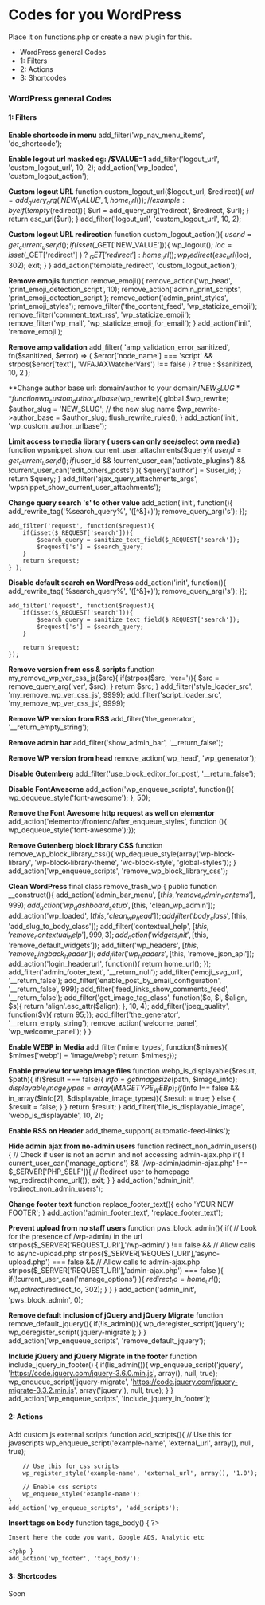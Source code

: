# Codes for you WordPress

Place it on functions.php or create a new plugin for this.

- WordPress general Codes
- 1: Filters
- 2: Actions
- 3: Shortcodes

### WordPress general Codes


#### 1: Filters

**Enable shortcode in menu**
	add_filter('wp_nav_menu_items', 'do_shortcode');


**Enable logout url masked eg: /$VALUE=1**
	add_filter('logout_url', 'custom_logout_url', 10, 2);
	add_action('wp_loaded', 'custom_logout_action');

**Custom logout URL**
	function custom_logout_url($logout_url, $redirect){
		$url = add_query_arg('NEW_VALUE', 1, home_url()); // example: bye
		if(! empty($redirect)){
			$url = add_query_arg('redirect', $redirect, $url);
		}
		return esc_url($url);
	}
	add_filter('logout_url', 'custom_logout_url', 10, 2);

**Custom logout URL redirection**
	function custom_logout_action(){
		$user_id = get_current_user_id();
		if(isset($_GET['NEW_VALUE'])){
			wp_logout();
			$loc = isset($_GET['redirect'] ) ? $_GET['redirect'] : home_url();
			wp_redirect(esc_url($loc), 302);
			exit;
		}
	}
	add_action('template_redirect', 'custom_logout_action');

**Remove emojis**
	function remove_emoji(){
		remove_action('wp_head', 'print_emoji_detection_script', 10);
		remove_action('admin_print_scripts', 'print_emoji_detection_script');
		remove_action('admin_print_styles', 'print_emoji_styles');
		remove_filter('the_content_feed', 'wp_staticize_emoji');
		remove_filter('comment_text_rss', 'wp_staticize_emoji');
		remove_filter('wp_mail', 'wp_staticize_emoji_for_email');
	}
	add_action('init', 'remove_emoji');

**Remove amp validation**
	add_filter(
		'amp_validation_error_sanitized',
		fn($sanitized, $error) => (
			$error['node_name'] === 'script'
			&& strpos($error['text'], 'WFAJAXWatcherVars') !== false
		) ? true : $sanitized,
		10,
		2
	);

**Change author base url: domain/author to your domain/$NEW_SLUG**
	function wp_custom_author_urlbase($wp_rewrite){
		global $wp_rewrite;
		$author_slug = 'NEW_SLUG'; // the new slug name
		$wp_rewrite->author_base = $author_slug;
		flush_rewrite_rules();
	}
	add_action('init', 'wp_custom_author_urlbase');

**Limit access to media library ( users can only see/select own media)**
	function wpsnippet_show_current_user_attachments($query){
		$user_id = get_current_user_id();
		if($user_id && !current_user_can('activate_plugins') && !current_user_can('edit_others_posts') ){
			$query['author'] = $user_id;
		}
		return $query;
	}
	add_filter('ajax_query_attachments_args', 'wpsnippet_show_current_user_attachments');

**Change query search 's' to other value**
	add_action('init', function(){
		add_rewrite_tag('%search_query%', '([^&]+)');
		remove_query_arg('s');
	});

	add_filter('request', function($request){
		if(isset($_REQUEST['search'])){
			$search_query = sanitize_text_field($_REQUEST['search']);
			$request['s'] = $search_query;
		}
		return $request;
	} );

**Disable default search on WordPress**
	add_action('init', function(){
		add_rewrite_tag('%search_query%', '([^&]+)');
		remove_query_arg('s');
	});

	add_filter('request', function($request){
		if(isset($_REQUEST['search'])){
			$search_query = sanitize_text_field($_REQUEST['search']);
			$request['s'] = $search_query;
		}

		return $request;
	});

**Remove version from css & scripts**
	function my_remove_wp_ver_css_js($src){
		if(strpos($src, 'ver=')){
			$src = remove_query_arg('ver', $src);
		}
		return $src;
	}
	add_filter('style_loader_src', 'my_remove_wp_ver_css_js', 9999);
	add_filter('script_loader_src', 'my_remove_wp_ver_css_js', 9999);

**Remove WP version from RSS**
	add_filter('the_generator', '__return_empty_string');

**Remove admin bar**
	add_filter('show_admin_bar', '__return_false');

**Remove WP version from head**
	remove_action('wp_head', 'wp_generator');

**Disable Gutemberg**
	add_filter('use_block_editor_for_post', '__return_false');

**Disable FontAwesome**
	add_action('wp_enqueue_scripts', function(){ wp_dequeue_style('font-awesome'); }, 50);

**Remove the Font Awesome http request as well on elementor**
add_action('elementor/frontend/after_enqueue_styles', function (){ wp_dequeue_style('font-awesome');});

**Remove Gutenberg block library CSS**
	function remove_wp_block_library_css(){
		wp_dequeue_style(array('wp-block-library', 'wp-block-library-theme', 'wc-block-style', 'global-styles'));
	}
	add_action('wp_enqueue_scripts', 'remove_wp_block_library_css');

**Clean WordPress**
	final class remove_trash_wp {
		public function __construct(){
		add_action('admin_bar_menu', [$this, 'remove_admin_bar_items'], 999);
		add_action('wp_dashboard_setup', [$this, 'clean_wp_admin']);
		add_action('wp_loaded', [$this, 'clean_wp_head']);
		add_filter('body_class', [$this, 'add_slug_to_body_class']);
		add_filter('contextual_help', [$this, 'remove_contextual_help'], 999, 3);
		add_action('widgets_init', [$this, 'remove_default_widgets']);
		add_filter('wp_headers', [$this, 'remove_pingback_header']);
		add_filter('wp_headers', [$this, 'remove_json_api']);
		add_action('login_headerurl', function(){ return home_url(); });
		add_filter('admin_footer_text', '__return_null');
		add_filter('emoji_svg_url', '__return_false');
		add_filter('enable_post_by_email_configuration', '__return_false', 999);
		add_filter('feed_links_show_comments_feed', '__return_false');
		add_filter('get_image_tag_class', function($c, $i, $align, $s){ return 'align'.esc_attr($align); }, 10, 4);
		add_filter('jpeg_quality', function($v){ return 95;});
		add_filter('the_generator', '__return_empty_string');
		remove_action('welcome_panel', 'wp_welcome_panel');
		}
	}

**Enable WEBP in Media**
	add_filter('mime_types', function($mimes){ $mimes['webp'] = 'image/webp'; return $mimes;});

**Enable preview for webp image files**
	function webp_is_displayable($result, $path){
		if($result === false){
			$info = getimagesize($path, $image_info);
			$displayable_image_types = array(iMAGETYPE_WEBp);
			if($info !== false && in_array($info[2], $displayable_image_types)){
				$result = true;
			} else {
				$result = false;
			}
		}
		return $result;
	}
	add_filter('file_is_displayable_image', 'webp_is_displayable', 10, 2);

**Enable RSS on Header**
	add_theme_support('automatic-feed-links');

**Hide admin ajax from no-admin users**
	function redirect_non_admin_users(){
		// Check if user is not an admin and not accessing admin-ajax.php
		if( ! current_user_can('manage_options') && '/wp-admin/admin-ajax.php' !== $_SERVER['PHP_SELF']){
			// Redirect user to homepage
			wp_redirect(home_url());
			exit;
		}
	}
	add_action('admin_init', 'redirect_non_admin_users');

**Change footer text**
	function replace_footer_text(){
		echo 'YOUR NEW FOOTER';
	}
	add_action('admin_footer_text', 'replace_footer_text');

**Prevent upload from no staff users**
	function pws_block_admin(){
		if(
			// Look for the presence of /wp-admin/ in the url
			stripos($_SERVER['REQUEST_URI'],'/wp-admin/') !== false
			&&
			// Allow calls to async-upload.php
			stripos($_SERVER['REQUEST_URI'],'async-upload.php') === false
			&&
			// Allow calls to admin-ajax.php
			stripos($_SERVER['REQUEST_URI'],'admin-ajax.php') === false
			){
				if(!current_user_can('manage_options') ){
				$redirect_to = home_url();
				wp_redirect($redirect_to, 302);
			}
		}
	}
	add_action('admin_init', 'pws_block_admin', 0);

**Remove default inclusion of jQuery and jQuery Migrate**
	function remove_default_jquery(){
		if(!is_admin()){
			wp_deregister_script('jquery');
			wp_deregister_script('jquery-migrate');
		}
	}
	add_action('wp_enqueue_scripts', 'remove_default_jquery');

**Include jQuery and jQuery Migrate in the footer**
	function include_jquery_in_footer() {
		if(!is_admin()){
			wp_enqueue_script('jquery', 'https://code.jquery.com/jquery-3.6.0.min.js', array(), null, true);
			wp_enqueue_script('jquery-migrate', 'https://code.jquery.com/jquery-migrate-3.3.2.min.js', array('jquery'), null, true);
		}
	}
	add_action('wp_enqueue_scripts', 'include_jquery_in_footer');

#### 2: Actions

Add custom js external scripts
	function add_scripts(){
		// Use this for javascripts
		wp_enqueue_script('example-name', 'external_url', array(), null, true);
		
		// Use this for css scripts
		wp_register_style('example-name', 'external_url', array(), '1.0');
		
		// Enable css scripts
		wp_enqueue_style('example-name');
	}
	add_action('wp_enqueue_scripts', 'add_scripts');

**Insert tags on body**
	function tags_body() { ?>

	Insert here the code you want, Google ADS, Analytic etc

	<?php }
	add_action('wp_footer', 'tags_body');

#### 3: Shortcodes

Soon